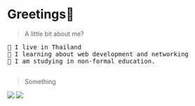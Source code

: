 <h1>Greetings👋</h1>

> A little bit about me?
<pre>
📍 I live in Thailand
💽 I learning about web development and networking
📝 I am studying in non-formal education.

</pre>

> Something
<img src="https://github-readme-stats-eight-theta.vercel.app/api?username=bluestar-dev&show_icons=true&theme=tokyonight&include_all_commits=true&count_private=true" />

<img src="https://github-readme-stats.vercel.app/api/top-langs/?username=bluestar-dev&theme=tokyonight&include_all_commits=true&layout=compact&langs_count=10&border_radius=8" />
